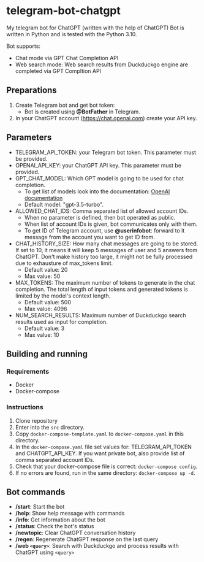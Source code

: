 # telegram-bot-chatgpt

My telegram bot for ChatGPT (written with the help of ChatGPT)
Bot is written in Python and is tested with the Python 3.10. 

Bot supports:
- Chat mode via GPT Chat Completion API
- Web search mode: Web search results from Duckduckgo engine are completed via GPT Compltion API

## Preparations

1. Create Telegram bot and get bot token:
    - Bot is created using **@BotFather** in Telegram.
2. In your ChatGPT account (https://chat.openai.com) create your API key.

## Parameters

- TELEGRAM_API_TOKEN: your Telegram bot token. This parameter must be provided.
- OPENAI_API_KEY: your ChatGPT API key. This parameter must be provided.
- GPT_CHAT_MODEL: Which GPT model is going to be used for chat completion.
    - To get list of models look into the documentation: [OpenAI documentation](https://platform.openai.com/docs/api-reference/models/list)
    - Default model: "gpt-3.5-turbo".
- ALLOWED_CHAT_IDS: Comma separated list of allowed account IDs.
    - When no parameter is defined, then bot operated as public.
    - When list of account IDs is given, bot communicates only with them.
    - To get ID of Telegram account, use **@userinfobot**: forward to it message from the account you want to get ID from.
- CHAT_HISTORY_SIZE: How many chat messages are going to be stored. If set to 10, it means it will keep 5 messages of user and 5 answers from ChatGPT. Don't make history too large, it might not be fully processed due to exhausture of max_tokens limit. 
    - Default value: 20
    - Max value: 50
- MAX_TOKENS: The maximum number of tokens to generate in the chat completion. The total length of input tokens and generated tokens is limited by the model's context length.
    - Default value: 500
    - Max value: 4096
- NUM_SEARCH_RESULTS: Maximum number of Duckduckgo search results used as input for completion.
    - Default value: 3
    - Max value: 10

## Building and running

### Requirements

- Docker
- Docker-compose

### Instructions

1. Clone repository
2. Enter into the `src` directory.
3. Copy `docker-compose-template.yaml` to `docker-compose.yaml` in this directory.
4. In the `docker-compose.yaml` file set values for: TELEGRAM_API_TOKEN and CHATGPT_API_KEY. If you want private bot, also provide list of comma separated account IDs.
5. Check that your docker-compose file is correct: `docker-compose config`.
6. If no errors are found, run in the same directory: `docker-compose up -d`.

## Bot commands

- **/start**: Start the bot
- **/help**:  Show help message with commands
- **/info**: Get information about the bot
- **/status**: Check the bot's status
- **/newtopic**: Clear ChatGPT conversation history
- **/regen**: Regenerate ChatGPT response on the last query
- **/web `<query>`**: Search with Duckduckgo and process results with ChatGPT using `<query>`
